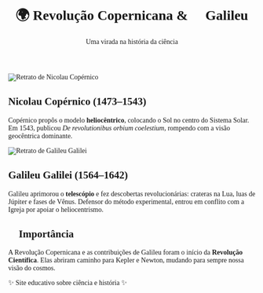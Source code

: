 <!doctype html>

<html lang="pt-BR">
<head>
  <meta charset="utf-8" />
  <meta name="viewport" content="width=device-width,initial-scale=1" />
  <title>Revolução Copernicana & Galileu</title>
  <script src="https://cdn.tailwindcss.com"></script>
  <script src="https://unpkg.com/scrollreveal"></script>
  <link href="https://fonts.googleapis.com/css2?family=Merriweather:wght@400;700&display=swap" rel="stylesheet">
  <style>
    body { font-family: 'Merriweather', serif; }
  </style>
</head>
<body class="bg-gradient-to-b from-indigo-900 to-black text-white">
  <header class="text-center py-10">
    <h1 class="text-4xl font-bold mb-3">🌍 Revolução Copernicana & 🔭 Galileu</h1>
    <p class="text-lg opacity-80">Uma virada na história da ciência</p>
  </header>  <main class="max-w-4xl mx-auto px-5 space-y-16">
    <!-- Copérnico -->
    <section class="flex flex-col md:flex-row items-center gap-8">
      <img src="https://upload.wikimedia.org/wikipedia/commons/6/6f/Nikolaus_Kopernikus.jpg" alt="Retrato de Nicolau Copérnico" class="w-64 h-80 object-cover rounded-2xl shadow-lg transform hover:scale-105 transition duration-500"/>
      <div>
        <h2 class="text-3xl font-bold mb-4 text-yellow-300">Nicolau Copérnico (1473–1543)</h2>
        <p class="leading-relaxed opacity-90">Copérnico propôs o modelo <strong>heliocêntrico</strong>, colocando o Sol no centro do Sistema Solar. Em 1543, publicou <em>De revolutionibus orbium coelestium</em>, rompendo com a visão geocêntrica dominante.</p>
      </div>
    </section><!-- Galileu -->
<section class="flex flex-col md:flex-row-reverse items-center gap-8">
  <img src="https://upload.wikimedia.org/wikipedia/commons/2/27/Galileo.arp.300pix.jpg" alt="Retrato de Galileu Galilei" class="w-64 h-80 object-cover rounded-2xl shadow-lg transform hover:scale-105 transition duration-500"/>
  <div>
    <h2 class="text-3xl font-bold mb-4 text-green-300">Galileu Galilei (1564–1642)</h2>
    <p class="leading-relaxed opacity-90">Galileu aprimorou o <strong>telescópio</strong> e fez descobertas revolucionárias: crateras na Lua, luas de Júpiter e fases de Vênus. Defensor do método experimental, entrou em conflito com a Igreja por apoiar o heliocentrismo.</p>
  </div>
</section>

<!-- Importância -->
<section class="text-center">
  <h2 class="text-3xl font-bold mb-6 text-blue-300">📌 Importância</h2>
  <p class="leading-relaxed opacity-90">A Revolução Copernicana e as contribuições de Galileu foram o início da <strong>Revolução Científica</strong>. Elas abriram caminho para Kepler e Newton, mudando para sempre nossa visão do cosmos.</p>
</section>

  </main>  <footer class="text-center py-8 opacity-70">
    <p>✨ Site educativo sobre ciência e história ✨</p>
  </footer>  <script>
    ScrollReveal().reveal('section', { duration: 1500, distance: '50px', easing: 'ease-out', origin: 'bottom', interval: 200 });
  </script></body>
</html>
